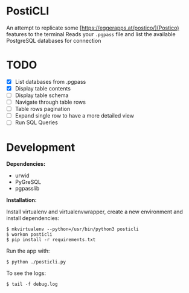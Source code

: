 # PostiCLI

An attempt to replicate some [https://eggerapps.at/postico/](Postico) features to the terminal
Reads your `.pgpass` file and list the available PostgreSQL databases for connection

# TODO

- [x] List databases from .pgpass
- [X] Display table contents
- [ ] Display table schema
- [ ] Navigate through table rows
- [ ] Table rows pagination
- [ ] Expand single row to have a more detailed view
- [ ] Run SQL Queries

# Development

**Dependencies:**
  - urwid
  - PyGreSQL
  - pgpasslib

**Installation:**

Install virtualenv and virtualenvwrapper, create a new environment and install dependencies:

```
$ mkvirtualenv --python=/usr/bin/python3 posticli
$ workon posticli
$ pip install -r requirements.txt
```

Run the app with:

```
$ python ./posticli.py
```

To see the logs:

```
$ tail -f debug.log
```


